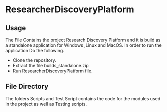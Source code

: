 # ResearcherDiscoveryPlatform
## Usage

The File Contains the project Research Discovery Platform and it is build as a standalone application for Windows ,Linux and MacOS. In order to run the application Do the following.
* Clone the repository.
* Extract the file builds_standalone.zip
* Run ResearcherDiscoveryPlatform file.

## File Directory
 The folders Scripts and Test Script contains the code for the modules used in the project as well as Testing scripts.

